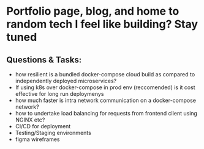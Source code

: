 # Portfolio page, blog, and home to random tech I feel like building? Stay tuned

## Questions & Tasks:
- how resilient is a bundled docker-compose cloud build as compared to independently deployed microservices?
- If using k8s over docker-compose in prod env (reccomended) is it cost effective for long run deploymenys
- how much faster is intra network communication on a docker-compose network?
- how to undertake load balancing for requests from frontend client using NGINX etc?
- CI/CD for deployment
- Testing/Staging environments
- figma wireframes 
